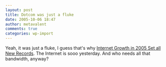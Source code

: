 ```yaml
---
layout: post
title: Dotcom was just a fluke
date: 2005-10-06 18:47
author: metavalent
comments: true
categories: wp-import
---
```

Yeah, it was just a fluke, I guess that's why <a href="https://slashdot.org/article.pl?sid=05/10/06/1658242">Internet Growth in 2005 Set all New Records</a>.  The Internet is sooo yesterday.  And who needs all that bandwidth, anyway?
